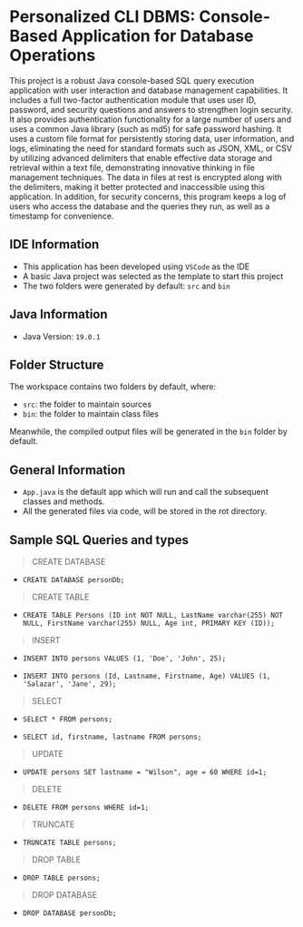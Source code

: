 # Personalized CLI DBMS: Console-Based Application for Database Operations

This project is a robust Java console-based SQL query execution application with user interaction and database management capabilities. It includes a full two-factor authentication module that uses user ID, password, and security questions and answers to strengthen login security. It also provides authentication functionality for a large number of users and uses a common Java library (such as md5) for safe password hashing. It uses a custom file format for persistently storing data, user information, and logs, eliminating the need for standard formats such as JSON, XML, or CSV by utilizing advanced delimiters that enable effective data storage and retrieval within a text file, demonstrating innovative thinking in file management techniques. The data in files at rest is encrypted along with the delimiters, making it better protected and inaccessible using this application. In addition, for security concerns, this program keeps a log of users who access the database and the queries they run, as well as a timestamp for convenience.

## IDE Information

- This application has been developed using `VSCode` as the IDE
- A basic Java project was selected as the template to start this project
- The two folders were generated by default: `src` and `bin`

## Java Information

- Java Version: `19.0.1`

## Folder Structure

The workspace contains two folders by default, where:

- `src`: the folder to maintain sources
- `bin`: the folder to maintain class files

Meanwhile, the compiled output files will be generated in the `bin` folder by default.

## General Information

- `App.java` is the default app which will run and call the subsequent classes and methods.
- All the generated files via code, will be stored in the rot directory.

## Sample SQL Queries and types

> CREATE DATABASE

- `CREATE DATABASE personDb;`

> CREATE TABLE

- `CREATE TABLE Persons (ID int NOT NULL, LastName varchar(255) NOT NULL, FirstName varchar(255) NULL, Age int, PRIMARY KEY (ID));`

> INSERT

- `INSERT INTO persons VALUES (1, 'Doe', 'John', 25);`

- `INSERT INTO persons (Id, Lastname, Firstname, Age) VALUES (1, 'Salazar', 'Jane', 29);`

> SELECT

- `SELECT * FROM persons;`

- `SELECT id, firstname, lastname FROM persons;`

> UPDATE

- `UPDATE persons SET lastname = "Wilson", age = 60 WHERE id=1;`

> DELETE

- `DELETE FROM persons WHERE id=1;`

> TRUNCATE

- `TRUNCATE TABLE persons;`

> DROP TABLE

- `DROP TABLE persons;`

> DROP DATABASE

- `DROP DATABASE personDb;`
